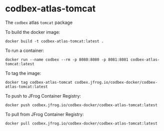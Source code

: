 # codbex-atlas-tomcat

The `codbex` atlas `tomcat` package

To build the docker image:

    docker build -t codbex-atlas-tomcat:latest .

To run a container:

    docker run --name codbex --rm -p 8080:8080 -p 8081:8081 codbex-atlas-tomcat:latest

To tag the image:

    docker tag codbex-atlas-tomcat codbex.jfrog.io/codbex-docker/codbex-atlas-tomcat:latest

To push to JFrog Container Registry:

    docker push codbex.jfrog.io/codbex-docker/codbex-atlas-tomcat:latest

To pull from JFrog Container Registry:

    docker pull codbex.jfrog.io/codbex-docker/codbex-atlas-tomcat:latest
